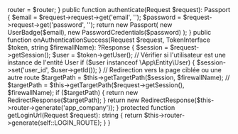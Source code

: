 <?php

namespace App\Security;

use Symfony\Component\HttpFoundation\Request;
use Symfony\Component\Routing\RouterInterface;
use Symfony\Component\Security\Core\Authentication\Token\TokenInterface;
use Symfony\Component\Security\Http\Authenticator\AbstractLoginFormAuthenticator;
use Symfony\Component\Security\Http\Util\TargetPathTrait;
use Symfony\Component\Security\Http\Authenticator\Passport\Passport;
use Symfony\Component\Security\Http\Authenticator\Passport\Badge\UserBadge;
use Symfony\Component\Security\Http\Authenticator\Passport\Credentials\PasswordCredentials;
use Symfony\Component\HttpFoundation\RedirectResponse;
use Symfony\Component\HttpFoundation\Response;

class CompanyAuthenticateAuthenticator extends AbstractLoginFormAuthenticator
{
    use TargetPathTrait;

    public const LOGIN_ROUTE = 'app_company_login';

    private RouterInterface $router;

    public function __construct(RouterInterface $router)
    {
        $this->router = $router;
    }

    public function authenticate(Request $request): Passport
    {
        $email = $request->request->get('email', '');
        $password = $request->request->get('password', '');

        return new Passport(
            new UserBadge($email),
            new PasswordCredentials($password)
        );
    }

    public function onAuthenticationSuccess(Request $request, TokenInterface $token, string $firewallName): ?Response
    {
        $session = $request->getSession();
        $user = $token->getUser();
    
        // Vérifier si l'utilisateur est une instance de l'entité User
        if ($user instanceof \App\Entity\User) {
            $session->set('user_id', $user->getId());
        }

        // Redirection vers la page ciblée ou une autre route
        $targetPath = $this->getTargetPath($session, $firewallName);

        // $targetPath = $this->getTargetPath($request->getSession(), $firewallName);

        if ($targetPath) {
            return new RedirectResponse($targetPath);
        }

        return new RedirectResponse($this->router->generate('app_company'));
    }

    protected function getLoginUrl(Request $request): string
    {
        return $this->router->generate(self::LOGIN_ROUTE);
    }
}
